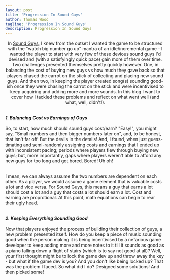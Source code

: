 ```yaml
---
layout: post
title: 'Progression In Sound Guys'
author: Thomas Wood
tagline: 'Progression In Sound Guys'
description: Progression In Sound Guys
---
```


<p align="center">
  In <a href="https://twood27897.github.io/pages/sound-guys.html">Sound Guys</a>, I knew from the outset I wanted the game to be structured with the "watch big number go up" mantra of an idle/incremental game - I wanted the player to start with very few of these devious sound guys I'd devised and (with a satisfyingly quick pace) gain more of them over time. Two challenges presented themselves pretty quickly however. One, in balancing the cost of buying new guys vs how much they gave back so that players chased the carrot on the stick of collecting and placing new sound guys. And then two, in keeping the player created song(s) sounding good-ish once they were chasing the carrot on the stick and were incentivised to keep acquiring and adding more and more sounds. In this blog I want to cover how I tackled these problems and reflect on what went well (and what, well, didn't!).<br/><br/>

<b><i>1. Balancing Cost vs Earnings of Guys</b></i><br/><br/>
  So, to start, how much should sound guys cost/earn? "Easy!", you might say, "Small numbers and then bigger numbers later on", and, to be honest, that isn't far off. But the devils in the details! And, I found, when just guess-timating and semi-randomly assigning costs and earnings that I ended up with inconsistent pacing; periods where players flew through buying new guys; but, more importantly, gaps where players weren't able to afford any new guys for too long and got bored. Bored! Uh oh!<br/><br/>
  
  I mean, we can always assume the two numbers are dependent on each other. As a player, we would assume a game element that is valuable costs a lot and vice versa. For Sound Guys, this means a guy that earns a lot should cost a lot and a guy that costs a lot should earn a lot. Cost and earning are proprotional. At this point, math equations can begin to rear their ugly head.<br/><br/>

<b><i>2. Keeping Everything Sounding Good</b></i><br/><br/>
  Now that players enjoyed the process of building their collection of guys, a new problem presented itself. How do you keep a piece of music sounding good when the person making it is being incentivised by a nefarious game developer to keep adding more and more notes to it till it sounds as good as a piano falling down a flight of stairs (which is to say not good at all)? Well, your first thought might be to lock the game dev up and throw away the key - but what if the game dev is you? And you don't like being locked up? That was the problem I faced. So what did I do? Designed some solutions! And then picked some!<br/><br/>
</p>
